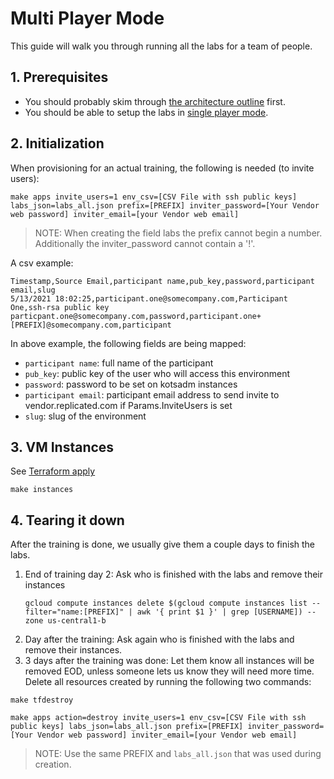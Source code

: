 Multi Player Mode
======================


This guide will walk you through running all the labs for a team of people.

## 1. Prerequisites


+ You should probably skim through [the architecture outline](./01-architecture.md) first.
+ You should be able to setup the labs in [single player mode](./02-single-player.md).

## 2. Initialization

When provisioning for an actual training, the following is needed (to invite users):

```shell
make apps invite_users=1 env_csv=[CSV File with ssh public keys] labs_json=labs_all.json prefix=[PREFIX] inviter_password=[Your Vendor web password] inviter_email=[your Vendor web email]
```
> NOTE: 
When creating the field labs the prefix cannot begin a number. Additionally the inviter_password cannot contain a '!'.

A csv example:
```csv
Timestamp,Source Email,participant name,pub_key,password,participant email,slug
5/13/2021 18:02:25,participant.one@somecompany.com,Participant One,ssh-rsa public key particpant.one@somecompany.com,password,participant.one+[PREFIX]@somecompany.com,participant
```

In above example, the following fields are being mapped:
+ `participant name`: full name of the participant
+ `pub_key`: public key of the user who will access this environment
+ `password`: password to be set on kotsadm instances
+ `participant email`: participant email address to send invite to vendor.replicated.com if Params.InviteUsers is set
+ `slug`: slug of the environment




## 3. VM Instances

See [Terraform apply](./02-single-player.md#6-terraform-apply)
```shell
make instances
```

## 4. Tearing it down

After the training is done, we usually give them a couple days to finish the labs.
1. End of training day 2: Ask who is finished with the labs and remove their instances
    ```shell
    gcloud compute instances delete $(gcloud compute instances list --filter="name:[PREFIX]" | awk '{ print $1 }' | grep [USERNAME]) --zone us-central1-b
    ```
1. Day after the training: Ask again who is finished with the labs and remove their instances.
1. 3 days after the training was done: Let them know all instances will be removed EOD, unless someone lets us know they will need more time. Delete all resources created by running the following two commands:
```shell
make tfdestroy

make apps action=destroy invite_users=1 env_csv=[CSV File with ssh public keys] labs_json=labs_all.json prefix=[PREFIX] inviter_password=[Your Vendor web password] inviter_email=[your Vendor web email]
```
> NOTE: Use the same PREFIX and `labs_all.json` that was used during creation.